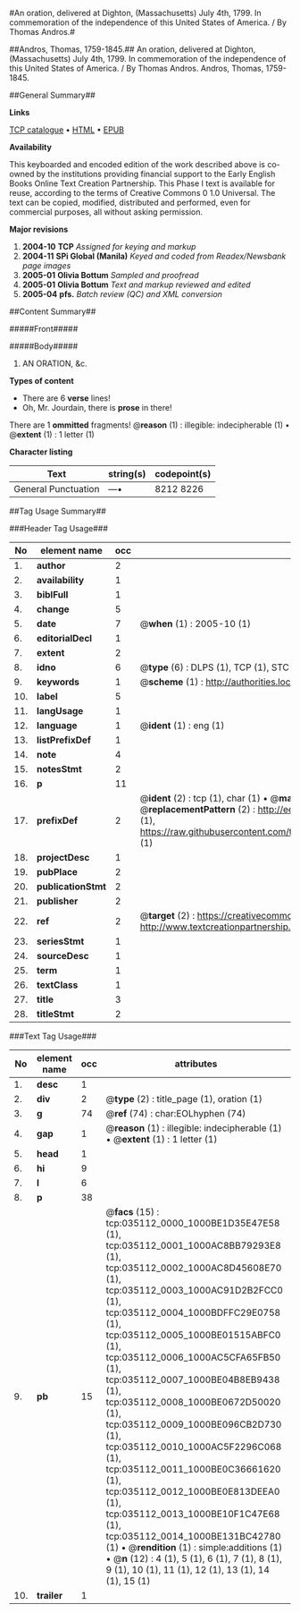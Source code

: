 #An oration, delivered at Dighton, (Massachusetts) July 4th, 1799. In commemoration of the independence of this United States of America. / By Thomas Andros.#

##Andros, Thomas, 1759-1845.##
An oration, delivered at Dighton, (Massachusetts) July 4th, 1799. In commemoration of the independence of this United States of America. / By Thomas Andros.
Andros, Thomas, 1759-1845.

##General Summary##

**Links**

[TCP catalogue](http://www.ota.ox.ac.uk/tcp/)  • 
[HTML](http://tei.it.ox.ac.uk/tcp/Texts-HTML/free/N26/N26402.html)  • 
[EPUB](http://tei.it.ox.ac.uk/tcp/Texts-EPUB/free/N26/N26402.epub)

**Availability**

This keyboarded and encoded edition of the
	       work described above is co-owned by the institutions
	       providing financial support to the Early English Books
	       Online Text Creation Partnership. This Phase I text is
	       available for reuse, according to the terms of Creative
	       Commons 0 1.0 Universal. The text can be copied,
	       modified, distributed and performed, even for
	       commercial purposes, all without asking permission.

**Major revisions**

1. __2004-10__ __TCP__ *Assigned for keying and markup*
1. __2004-11__ __SPi Global (Manila)__ *Keyed and coded from Readex/Newsbank page images*
1. __2005-01__ __Olivia Bottum__ *Sampled and proofread*
1. __2005-01__ __Olivia Bottum__ *Text and markup reviewed and edited*
1. __2005-04__ __pfs.__ *Batch review (QC) and XML conversion*

##Content Summary##

#####Front#####

#####Body#####

1. AN ORATION, &c.

**Types of content**

  * There are 6 **verse** lines!
  * Oh, Mr. Jourdain, there is **prose** in there!

There are 1 **ommitted** fragments! 
 @__reason__ (1) : illegible: indecipherable (1)  •  @__extent__ (1) : 1 letter (1)

**Character listing**


|Text|string(s)|codepoint(s)|
|---|---|---|
|General Punctuation|—•|8212 8226|

##Tag Usage Summary##

###Header Tag Usage###

|No|element name|occ|attributes|
|---|---|---|---|
|1.|__author__|2||
|2.|__availability__|1||
|3.|__biblFull__|1||
|4.|__change__|5||
|5.|__date__|7| @__when__ (1) : 2005-10 (1)|
|6.|__editorialDecl__|1||
|7.|__extent__|2||
|8.|__idno__|6| @__type__ (6) : DLPS (1), TCP (1), STC (1), NOTIS (1), IMAGE-SET (1), EVANS-CITATION (1)|
|9.|__keywords__|1| @__scheme__ (1) : http://authorities.loc.gov/ (1)|
|10.|__label__|5||
|11.|__langUsage__|1||
|12.|__language__|1| @__ident__ (1) : eng (1)|
|13.|__listPrefixDef__|1||
|14.|__note__|4||
|15.|__notesStmt__|2||
|16.|__p__|11||
|17.|__prefixDef__|2| @__ident__ (2) : tcp (1), char (1)  •  @__matchPattern__ (2) : ([0-9\-]+):([0-9IVX]+) (1), (.+) (1)  •  @__replacementPattern__ (2) : http://eebo.chadwyck.com/downloadtiff?vid=$1&page=$2 (1), https://raw.githubusercontent.com/textcreationpartnership/Texts/master/tcpchars.xml#$1 (1)|
|18.|__projectDesc__|1||
|19.|__pubPlace__|2||
|20.|__publicationStmt__|2||
|21.|__publisher__|2||
|22.|__ref__|2| @__target__ (2) : https://creativecommons.org/publicdomain/zero/1.0/ (1), http://www.textcreationpartnership.org/docs/. (1)|
|23.|__seriesStmt__|1||
|24.|__sourceDesc__|1||
|25.|__term__|1||
|26.|__textClass__|1||
|27.|__title__|3||
|28.|__titleStmt__|2||


###Text Tag Usage###

|No|element name|occ|attributes|
|---|---|---|---|
|1.|__desc__|1||
|2.|__div__|2| @__type__ (2) : title_page (1), oration (1)|
|3.|__g__|74| @__ref__ (74) : char:EOLhyphen (74)|
|4.|__gap__|1| @__reason__ (1) : illegible: indecipherable (1)  •  @__extent__ (1) : 1 letter (1)|
|5.|__head__|1||
|6.|__hi__|9||
|7.|__l__|6||
|8.|__p__|38||
|9.|__pb__|15| @__facs__ (15) : tcp:035112_0000_1000BE1D35E47E58 (1), tcp:035112_0001_1000AC8BB79293E8 (1), tcp:035112_0002_1000AC8D45608E70 (1), tcp:035112_0003_1000AC91D2B2FCC0 (1), tcp:035112_0004_1000BDFFC29E0758 (1), tcp:035112_0005_1000BE01515ABFC0 (1), tcp:035112_0006_1000AC5CFA65FB50 (1), tcp:035112_0007_1000BE04B8EB9438 (1), tcp:035112_0008_1000BE0672D50020 (1), tcp:035112_0009_1000BE096CB2D730 (1), tcp:035112_0010_1000AC5F2296C068 (1), tcp:035112_0011_1000BE0C36661620 (1), tcp:035112_0012_1000BE0E813DEEA0 (1), tcp:035112_0013_1000BE10F1C47E68 (1), tcp:035112_0014_1000BE131BC42780 (1)  •  @__rendition__ (1) : simple:additions (1)  •  @__n__ (12) : 4 (1), 5 (1), 6 (1), 7 (1), 8 (1), 9 (1), 10 (1), 11 (1), 12 (1), 13 (1), 14 (1), 15 (1)|
|10.|__trailer__|1||
